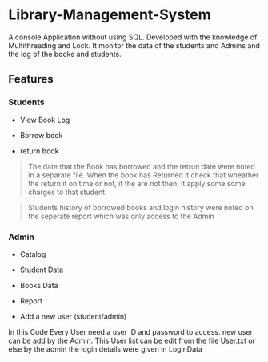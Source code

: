 # Library-Management-System

A console Application without using SQL. Developed with the knowledge of Multithreading and Lock. It monitor the data of the students and Admins and the log of the books and students.

## Features

### Students

  - View Book Log
  
  - Borrow book
  
  - return book
  
 > The date that the Book has borrowed and the retrun date were noted in a separate file. When the book has Returned it check that wheather the return it on time or not, if the are not then, it apply some some charges to that student.
  
  > Students history of borrowed books and login history were noted on the seperate report which was only access to the Admin
  
 ### Admin
 
 - Catalog

 - Student Data

 - Books Data

 - Report
 
 - Add a new user (student/admin)



In this Code Every User need a user ID and password to access. new user can be add by the Admin. This User list can be edit from the file User.txt or else by the admin
the login details were given in LoginData
